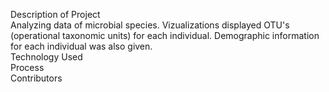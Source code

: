Description of Project
<br>Analyzing data of microbial species. Vizualizations displayed OTU's (operational taxonomic units) for each individual. Demographic information for each individual was also given. 
<br>Technology Used
<br>Process
<br>Contributors
